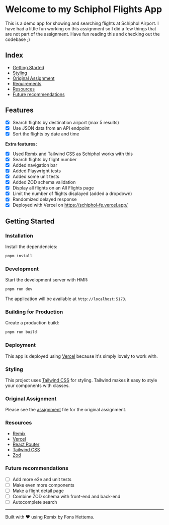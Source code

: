 # Welcome to my Schiphol Flights App

This is a demo app for showing and searching flights at Schiphol Airport. I have had a little fun working on this assignment so I did a few things that are not part of the assignment. Have fun reading this and checking out the codebase ;)

## Index

- [Getting Started](#getting-started)
- [Styling](#styling)
- [Original Assignment](#original-assignment)
- [Requirements](#requirements)
- [Resources](#resources)
- [Future recommendations](#future-recommendations)

## Features

- [x] Search flights by destination airport (max 5 results)
- [x] Use JSON data from an API endpoint
- [x] Sort the flights by date and time

**Extra features:**

- [x] Used Remix and Tailwind CSS as Schiphol works with this
- [x] Search flights by flight number
- [x] Added navigation bar
- [x] Added Playwright tests
- [x] Added some unit tests
- [x] Added ZOD schema validation
- [x] Display all flights on an All Flights page
- [x] Limit the number of flights displayed (added a dropdown)
- [x] Randomized delayed response
- [x] Deployed with Vercel on https://schiphol-fe.vercel.app/

## Getting Started

### Installation

Install the dependencies:

```bash
pnpm install
```

### Development

Start the development server with HMR:

```bash
pnpm run dev
```

The application will be available at `http://localhost:5173`.

### Building for Production

Create a production build:

```bash
pnpm run build
```

### Deployment

This app is deployed using [Vercel](https://vercel.com/) because it's simply lovely to work with.

### Styling

This project uses [Tailwind CSS](https://tailwindcss.com/) for styling. Tailwind makes it easy to style your components with classes.

### Original Assignment

Please see the [assignment](app/docs/assignment.md) file for the original assignment.

### Resources

- [Remix](https://remix.run/)
- [Vercel](https://vercel.com/)
- [React Router](https://reactrouter.com/)
- [Tailwind CSS](https://tailwindcss.com/)
- [Zod](https://zod.dev/)

### Future recommendations

- [ ] Add more e2e and unit tests
- [ ] Make even more components
- [ ] Make a flight detail page
- [ ] Combine ZOD schema with front-end and back-end
- [ ] Autocomplete search

---

Built with ❤️ using Remix by Fons Hettema.
